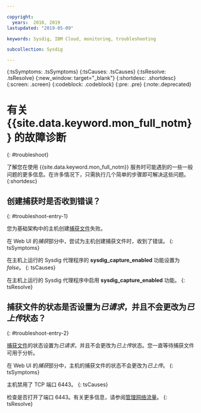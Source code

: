 ```yaml
---

copyright:
  years:  2018, 2019
lastupdated: "2019-05-09"

keywords: Sysdig, IBM Cloud, monitoring, troubleshooting

subcollection: Sysdig

---
```


{:tsSymptoms: .tsSymptoms}
{:tsCauses: .tsCauses}
{:tsResolve: .tsResolve}
{:new_window: target="_blank"}
{:shortdesc: .shortdesc}
{:screen: .screen}
{:codeblock: .codeblock}
{:pre: .pre}
{:note:.deprecated}

# 有关 {{site.data.keyword.mon_full_notm}} 的故障诊断
{: #troubleshoot}

了解您在使用 {{site.data.keyword.mon_full_notm}} 服务时可能遇到的一些一般问题的更多信息。在许多情况下，只需执行几个简单的步骤即可解决这些问题。
{:shortdesc}

## 创建捕获时是否收到错误？
{: #troubleshoot-entry-1}

您为基础架构中的主机创建[捕获文件](/docs/services/Monitoring-with-Sysdig/captures.html#captures)失败。 

在 Web UI 的*捕获*部分中，尝试为主机创建捕获文件时，收到了错误。
{: tsSymptoms}

在主机上运行的 Sysdig 代理程序的 **sysdig_capture_enabled** 功能设置为 *false*。
{: tsCauses}

在主机上运行的 Sysdig 代理程序中启用 **sysdig_capture_enabled** 功能。
{: tsResolve}


## 捕获文件的状态是否设置为*已请求*，并且不会更改为*已上传*状态？
{: #troubleshoot-entry-2}

[捕获文件](/docs/services/Monitoring-with-Sysdig?topic=Sysdig-captures#captures)的状态设置为*已请求*，并且不会更改为*已上传*状态。您一直等待捕获文件可用于分析。

在 Web UI 的*捕获*部分中，主机的捕获文件的状态不会更改为*已上传*。
{: tsSymptoms}

主机禁用了 TCP 端口 6443。
{: tsCauses}


检查是否打开了端口 6443。有关更多信息，请参阅[管理网络流量](/docs/services/Monitoring-with-Sysdig?topic=Sysdig-network#network_send)。
{: tsResolve}


